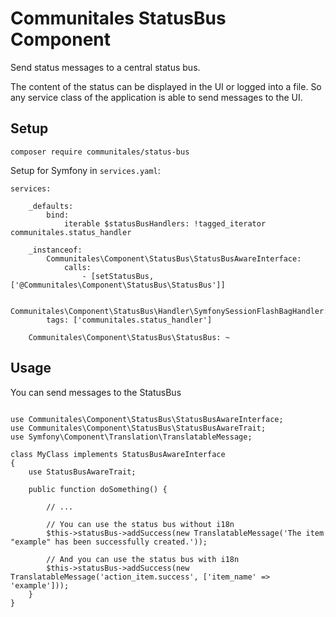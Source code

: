 # Communitales StatusBus Component

Send status messages to a central status bus.

The content of the status can be displayed in the UI or logged into a file.
So any service class of the application is able to send messages to the UI.


## Setup

```
composer require communitales/status-bus
```

Setup for Symfony in `services.yaml`:

```
services:

    _defaults:
        bind:
            iterable $statusBusHandlers: !tagged_iterator communitales.status_handler

    _instanceof:
        Communitales\Component\StatusBus\StatusBusAwareInterface:
            calls:
                - [setStatusBus, ['@Communitales\Component\StatusBus\StatusBus']]

    Communitales\Component\StatusBus\Handler\SymfonySessionFlashBagHandler:
        tags: ['communitales.status_handler']

    Communitales\Component\StatusBus\StatusBus: ~

```

## Usage

You can send messages to the StatusBus

```

use Communitales\Component\StatusBus\StatusBusAwareInterface;
use Communitales\Component\StatusBus\StatusBusAwareTrait;
use Symfony\Component\Translation\TranslatableMessage;

class MyClass implements StatusBusAwareInterface
{
    use StatusBusAwareTrait;

    public function doSomething() {

        // ...

        // You can use the status bus without i18n
        $this->statusBus->addSuccess(new TranslatableMessage('The item "example" has been successfully created.'));

        // And you can use the status bus with i18n
        $this->statusBus->addSuccess(new TranslatableMessage('action_item.success', ['item_name' => 'example']));
    }
}

```
